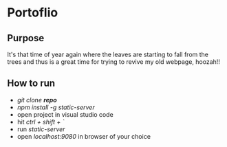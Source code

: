 # Portoflio

## Purpose

It's that time of year again where the leaves are starting to fall from the trees and thus is a great time for trying to revive my old webpage, hoozah!!

## How to run

- _git clone **repo**_
- _npm install -g static-server_
- open project in visual studio code
- hit _ctrl + shift + `_
- run _static-server_
- open _localhost:9080_ in browser of your choice
